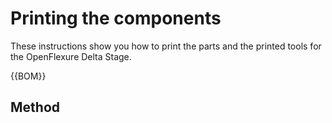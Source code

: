 # Printing the components

These instructions show you how to print the parts and the printed tools for the OpenFlexure Delta Stage.

{{BOM}}

## Method
